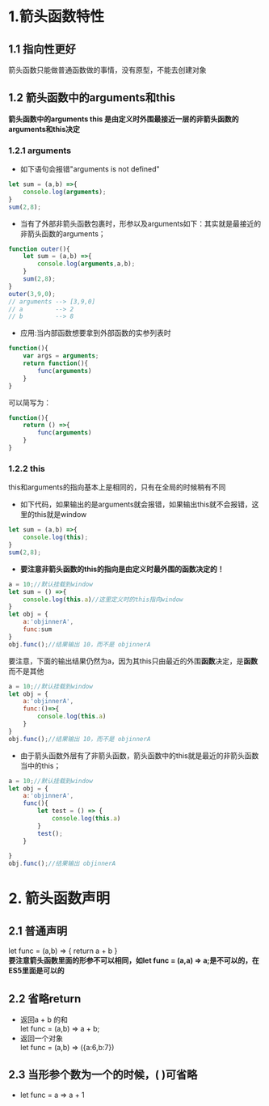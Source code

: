 # 1.箭头函数特性
## 1.1 指向性更好
箭头函数只能做普通函数做的事情，没有原型，不能去创建对象
## 1.2 箭头函数中的arguments和this
**箭头函数中的arguments this 是由定义时外围最接近一层的非箭头函数的arguments和this决定**
### 1.2.1 arguments
- 如下语句会报错"arguments is not defined" 
```javascript
let sum = (a,b) =>{
    console.log(arguments);
}
sum(2,8);
```
- 当有了外部非箭头函数包裹时，形参以及arguments如下：其实就是最接近的非箭头函数的arguments；
```javascript
function outer(){
    let sum = (a,b) =>{
        console.log(arguments,a,b);
    }
    sum(2,8);
}
outer(3,9,0);
// arguments --> [3,9,0]
// a         --> 2
// b         --> 8

```

- 应用:当内部函数想要拿到外部函数的实参列表时
```javascript
function(){
    var args = arguments;
    return function(){
        func(arguments)
    }
}
```
可以简写为：
```javascript
function(){
    return () =>{
        func(arguments)
    }
}
```
### 1.2.2 this
this和arguments的指向基本上是相同的，只有在全局的时候稍有不同
- 如下代码，如果输出的是arguments就会报错，如果输出this就不会报错，这里的this就是window
```javascript
let sum = (a,b) =>{
    console.log(this);
}
sum(2,8);
```
- **要注意非箭头函数的this的指向是由定义时最外围的函数决定的！**
```javascript
a = 10;//默认挂载到window
let sum = () =>{
    console.log(this.a)//这里定义时的this指向window
}
let obj = {
    a:'objinnerA',
    func:sum
}
obj.func();//结果输出 10，而不是 objinnerA
```
要注意，下面的输出结果仍然为a，因为其this只由最近的外围**函数**决定，是**函数**而不是其他
```javascript
a = 10;//默认挂载到window
let obj = {
    a:'objinnerA',
    func:()=>{
        console.log(this.a)
    }
}
obj.func();//结果输出 10，而不是 objinnerA
```
- 由于箭头函数外层有了非箭头函数，箭头函数中的this就是最近的非箭头函数当中的this；
```javascript
a = 10;//默认挂载到window
let obj = {
    a:'objinnerA',
    func(){
        let test = () => {
            console.log(this.a)
        }
        test();
    }
    
}
obj.func();//结果输出 objinnerA
```



# 2. 箭头函数声明
## 2.1 普通声明
let func = (a,b) => { return a + b }   
**要注意箭头函数里面的形参不可以相同，如let func = (a,a) => a;是不可以的，在ES5里面是可以的**
## 2.2 省略return
- 返回a + b 的和  
let func = (a,b) => a + b;
- 返回一个对象  
let func = (a,b) => ({a:6,b:7})
## 2.3 当形参个数为一个的时候，( )可省略
- let func = a => a + 1


